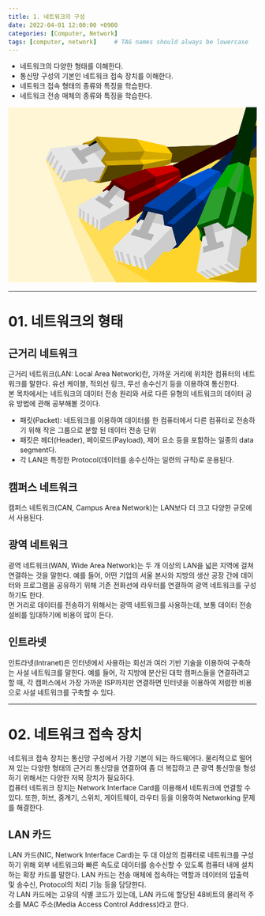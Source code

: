 ```yaml
---
title: 1. 네트워크의 구성
date: 2022-04-01 12:00:00 +0900
categories: [Computer, Network]
tags: [computer, network]     # TAG names should always be lowercase
---
```


* 네트워크의 다양한 형태를 이해한다.
* 통신망 구성의 기본인 네트워크 접속 장치를 이해한다.
* 네트워크 접속 형태의 종류와 특징을 학습한다.
* 네트워크 전송 매체의 종류와 특징을 학습한다.
   
![computer-network-sample](../assets/img/posts-images/network/network01-1.png)
   
---   
# 01. 네트워크의 형태  
## 근거리 네트워크
근거리 네트워크(LAN: Local Area Network)란, 가까운 거리에 위치한 컴퓨터의 네트워크를 말한다. 유선 케이블, 적외선 링크, 무선 송수신기 등을 이용하여 통신한다.  
본 목차에서는 네트워크의 데이터 전송 원리와 서로 다른 유형의 네트워크의 데이터 공유 방법에 관해 공부해볼 것이다.
   
* 패킷(Packet): 네트워크를 이용하여 데이터를 한 컴퓨터에서 다른 컴퓨터로 전송하기 위해 작은 그룹으로 분할 된 데이터 전송 단위
* 패킷은 헤더(Header), 페이로드(Payload), 제어 요소 등을 포함하는 일종의 data segment다.
* 각 LAN은 특정한 Protocol(데이터를 송수신하는 일련의 규칙)로 운용된다.
   
## 캠퍼스 네트워크
캠퍼스 네트워크(CAN, Campus Area Network)는 LAN보다 더 크고 다양한 규모에서 사용된다.

## 광역 네트워크
광역 네트워크(WAN, Wide Area Network)는 두 개 이상의 LAN을 넓은 지역에 걸쳐 연결하는 것을 말한다. 예를 들어, 어떤 기업의 서울 본사와 지방의 생산 공장 간에 데이터와 프로그램을 공유하기 위해 기존 전화선에 라우터를 연결하여 광역 네트워크를 구성하기도 한다.  
먼 거리로 데이터를 전송하기 위해서는 광역 네트워크를 사용하는데, 보통 데이터 전송 설비를 임대하기에 비용이 많이 든다.

## 인트라넷
인트라넷(Intranet)은 인터넷에서 사용하는 회선과 여러 기반 기술을 이용하여 구축하는 사설 네트워크를 말한다. 예를 들어, 각 지방에 분산된 대학 캠퍼스들을 연결하려고 할 때, 각 캠퍼스에서 가장 가까운 ISP까지만 연결하면 인터넷을 이용하여 저렴한 비용으로 사설 네트워크를 구축할 수 있다.
   
---  
# 02. 네트워크 접속 장치
네트워크 접속 장치는 통신망 구성에서 가장 기본이 되는 하드웨어다. 물리적으로 떨어져 있는 다양한 형태의 근거리 통신망을 연결하여 좀 더 복잡하고 큰 광역 통신망을 형성하기 위해서는 다양한 저복 장치가 필요하다.  
컴퓨터 네트워크 장치는 Network Interface Card를 이용해서 네트워크에 연결할 수 있다. 또한, 허브, 중계기, 스위치, 게이트웨이, 라우터 등을 이용하여 Networking 문제를 해결한다.  

## LAN 카드
LAN 카드(NIC, Network Interface Card)는 두 대 이상의 컴퓨터로 네트워크를 구성하기 위해 외부 네트워크와 빠른 속도로 데이터를 송수신할 수 있도록 컴퓨터 내에 설치하는 확장 카드를 말한다. LAN 카드는 전송 매체에 접속하는 역할과 데이터의 입출력 및 송수신, Protocol의 처리 기능 등을 담당한다.  
각 LAN 카드에는 고유의 식별 코드가 있는데, LAN 카드에 할당된 48비트의 물리적 주소를 MAC 주소(Media Access Control Address)라고 한다.